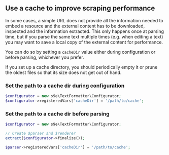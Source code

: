 ## Use a cache to improve scraping performance

In some cases, a simple URL does not provide all the information needed to embed a resource and the external content has to be downloaded, inspected and the information extracted. This only happens once at parsing time, but if you parse the same text multiple times (e.g. when editing a text) you may want to save a local copy of the external content for performance.

You can do so by setting a `cacheDir` value either during configuration or before parsing, whichever you prefer.

If you set up a cache directory, you should periodically empty it or prune the oldest files so that its size does not get out of hand.

### Set the path to a cache dir during configuration

```php
$configurator = new s9e\TextFormatter\Configurator;
$configurator->registeredVars['cacheDir'] = '/path/to/cache';
```

### Set the path to a cache dir before parsing

```php
$configurator = new s9e\TextFormatter\Configurator;

// Create $parser and $renderer
extract($configurator->finalize());

$parser->registeredVars['cacheDir'] = '/path/to/cache';
```
